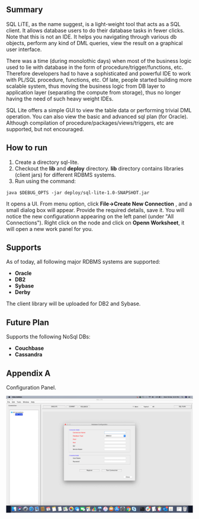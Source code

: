 ## Summary

SQL LiTE, as the name suggest, is a light-weight tool that acts as a SQL client. It allows database users to do their database tasks in fewer clicks. Note that this is not an IDE. It helps you navigating through various db objects, perform any kind of DML queries, view the result on a graphical user interface.

There was a time (during monolothic days) when most of the business logic used to lie with database in the form of procedure/trigger/functions, etc. Therefore developers had to have a sophisticated and powerful IDE to work with PL/SQL procedure, functions, etc. Of late, people started building more scalable system, thus moving the business logic from DB layer to application layer (separating the compute from storage), thus no longer having the need of such heavy weight IDEs. 

SQL Lite offers a simple GUI to view the table data or performing trivial DML operation. You can also view the basic and advanced sql plan (for Oracle). Although compilation of procedure/packages/views/triggers, etc are supported, but not encouraged.

## How to run

1. Create a directory sql-lite.
1. Checkout the **lib** and **deploy** directory. **lib** directory contains libraries (client jars) for different RDBMS systems.
1. Run using the command:
```
java $DEBUG_OPTS -jar deploy/sql-lite-1.0-SNAPSHOT.jar
```

It opens a UI.
From menu option, click **File->Create New Connection** , and a small dialog box will appear. Provide the required details, save it. You will notice the new configurationn appearing on the left panel (under "All Connections").
Right click on the node and click on **Openn Worksheet**, it will open a new work panel for you. 

## Supports

As of today, all following major RDBMS systems are supported:
* **Oracle**
* **DB2**
* **Sybase**
* **Derby**

The client library will be uploaded for DB2 and Sybase.

## Future Plan
Supports the following NoSql DBs:
* **Couchbase**
* **Cassandra**

## Appendix A

Configuration Panel.

![Alt Text](./_images/sqllite-config.png)
